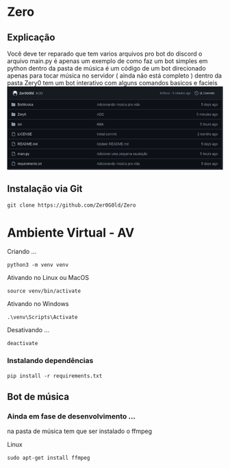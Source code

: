 # Zero

## Explicação 
Você deve ter reparado que tem varios arquivos pro bot do discord
o arquivo main.py é apenas um exemplo de como faz um bot simples em python
dentro da pasta de música é um código de um bot direcionado apenas para tocar música no servidor ( ainda não está completo )
dentro da pasta Zery0 tem um bot interativo com alguns comandos basicos e facieis
<img src="img/config.png">

## Instalação via Git

```
git clone https://github.com/Zer0G0ld/Zero
```

# Ambiente Virtual - AV
Criando ...
```
python3 -m venv venv

```

Ativando no Linux ou MacOS
```
source venv/bin/activate

```

Ativando no Windows
```
.\venv\Scripts\Activate
```

Desativando ...
```
deactivate

```

### Instalando dependências

```
pip install -r requirements.txt
```

## Bot de música
### Ainda em fase de desenvolvimento ...
na pasta de música tem que ser instalado o ffmpeg

Linux
```
sudo apt-get install ffmpeg
```
